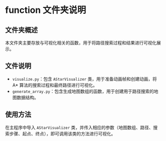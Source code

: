 # function 文件夹说明

## 文件夹概述
本文件夹主要存放与可视化相关的函数，用于将路径搜索过程和结果进行可视化展示。

## 文件说明
- `visualize.py`：包含 `AStarVisualizer` 类，用于准备动画帧和创建动画，将 A* 算法的搜索过程和最终路径进行可视化。
- `generate_array.py`：包含生成地图数组的函数，用于创建用于路径搜索的地图数据结构。

## 使用方法
在主程序中导入 `AStarVisualizer` 类，并传入相应的参数（地图数组、路径、搜索步骤、起点、终点），即可调用该类的方法进行可视化。